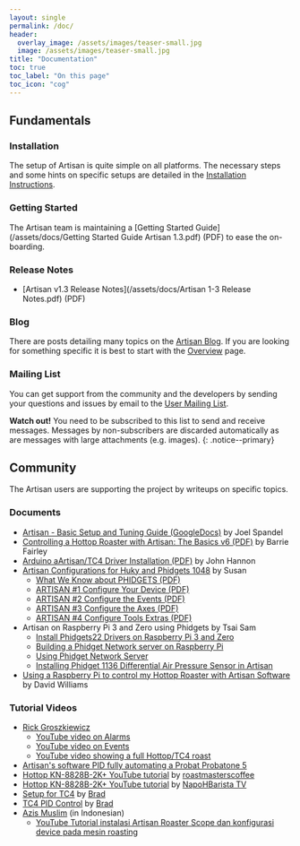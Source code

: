 ```yaml
---
layout: single
permalink: /doc/
header:
  overlay_image: /assets/images/teaser-small.jpg
  image: /assets/images/teaser-small.jpg
title: "Documentation"
toc: true
toc_label: "On this page"
toc_icon: "cog"
---
```



## Fundamentals

### Installation

The setup of Artisan is quite simple on all platforms. The necessary steps and some hints on specific setups are detailed in the [Installation Instructions](https://github.com/artisan-roaster-scope/artisan/blob/master/wiki/Installation.md).


### Getting Started

The Artisan team is maintaining a [Getting Started Guide](/assets/docs/Getting Started Guide Artisan 1.3.pdf) (PDF) to ease the on-boarding.


### Release Notes

* [Artisan v1.3 Release Notes](/assets/docs/Artisan 1-3 Release Notes.pdf) (PDF)


### Blog

There are posts detailing many topics on the [Artisan Blog](http://artisan-roasterscope.blogspot.de/). If you are looking for something specific it is best to start with the [Overview](https://artisan-roasterscope.blogspot.de/p/contents.html) page.

### Mailing List

You can get support from the community and the developers by sending your questions and issues by email to the [User Mailing List](https://mailman.ghostdub.de/mailman/listinfo/artisan-user).

**Watch out!** 
You need to be subscribed to this list to send and receive messages. Messages by non-subscribers are discarded automatically as are messages with large attachments (e.g. images).
{: .notice--primary}

## Community

The Artisan users are supporting the project by writeups on specific topics.


### Documents

* [Artisan - Basic Setup and Tuning Guide (GoogleDocs)](https://docs.google.com/document/d/1eGtztr56t3GFYafTaMvQUDU3YQXK5nOFNcECM-q_WQ8/edit) by Joel Spandel
* [Controlling a Hottop Roaster with Artisan: The Basics v6 (PDF)](https://drive.google.com/file/d/0B4HTX5wS3NB2ZGxsTU4tbmtVUmM/edit?usp=sharing) by Barrie Fairley
* [Arduino aArtisan/TC4 Driver Installation (PDF)](https://drive.google.com/file/d/0B4HTX5wS3NB2SlRQa1ozNnZ4Uk0/edit?usp=sharing) by John Hannon
* [Artisan Configurations for Huky and Phidgets 1048](https://drive.google.com/folderview?id=0B4HTX5wS3NB2TFVid0h2TGxBWG8&usp=sharing)  by Susan
  -  [What We Know about PHIDGETS (PDF)](https://drive.google.com/file/d/0B4HTX5wS3NB2OWd4bmtMNVpQSWc/view?usp=sharing)
  - [ARTISAN #1 Configure Your Device (PDF)](https://drive.google.com/file/d/0B4HTX5wS3NB2MnRyQ1Z2NmdBWTg/view?usp=sharing)
  - [ARTISAN #2 Configure the Events (PDF)](https://drive.google.com/file/d/0B4HTX5wS3NB2cnNaMDVFbmZqVVk/view?usp=sharing)
  - [ARTISAN #3 Configure the Axes (PDF)](https://drive.google.com/file/d/0B4HTX5wS3NB2X3h4MjE4X3Z3RFE/view?usp=sharing)
  - [ARTISAN #4 Configure Tools Extras (PDF)](https://drive.google.com/file/d/0B4HTX5wS3NB2SmZua2VSd2FjZFE/view?usp=sharing)
* Artisan on Raspberry Pi 3 and Zero using Phidgets by Tsai Sam
  - [Install Phidgets22 Drivers on Raspberry Pi 3 and Zero](https://wbcoffee.blogspot.de/2018/03/install-phidgets22-drivers-on-raspberry.html)
  - [Building a Phidget Network server on Raspberry Pi](https://wbcoffee.blogspot.tw/2018/03/building-phidgets-network-server-on.html)
  - [Using Phidget Network Server](https://wbcoffee.blogspot.tw/2018/03/using-phidgets-network-server.html)
  - [Installing Phidget 1136 Differential Air Pressure Sensor in Artisan](https://wbcoffee.blogspot.com/2018/04/installing-phidget-1136-differential.html)
*  [Using a Raspberry Pi to control my Hottop Roaster with Artisan Software](https://dew-itwebservices.com.au/using-a-raspberry-pi-to-control-my-hottop-roaster-with-artisan-software/) by David Williams


### Tutorial Videos

  * [Rick Groszkiewicz](https://www.youtube.com/channel/UCrLDJbbG8c6fO1KXjbDTllw)
    - [YouTube video on Alarms](https://www.youtube.com/watch?v=KLnb8lZwHjE)
    - [YouTube video on Events](https://www.youtube.com/watch?v=614R8i-EoHI)
    - [YouTube video showing a full Hottop/TC4 roast](https://www.youtube.com/watch?v=mE2qdb4qGrc)
  * [Artisan's software PID fully automating a Probat Probatone 5](https://vimeo.com/193018671)
  * [Hottop KN-8828B-2K+ YouTube tutorial](https://www.youtube.com/watch?v=glyE_6vv-Lo&t=110s) by [roastmasterscoffee](https://www.youtube.com/channel/UCsba_bXJQbqFX06X5xP_7ug)
  * [Hottop KN-8828B-2K+ YouTube tutorial](https://www.youtube.com/watch?v=T0If1ZbxjOI&t=310s) by [NapoHBarista TV](https://www.youtube.com/channel/UC-k4iHzxb8xrLZ2NSlUo8hg)
  * [Setup for TC4](https://www.youtube.com/watch?v=0-Co-pXF2NM) by [Brad](https://www.youtube.com/channel/UCxcEts9cSvi29QrXyt3qvsQ)
  * [TC4 PID Control](https://www.youtube.com/watch?v=ykuUCXhGAC4) by [Brad](https://www.youtube.com/channel/UCxcEts9cSvi29QrXyt3qvsQ)
  * [Azis Muslim](https://www.youtube.com/channel/UC8PQskLA6lHik9_W_Js_OCg) (in Indonesian)
    - [YouTube Tutorial instalasi Artisan Roaster Scope dan konfigurasi device pada mesin roasting](https://www.youtube.com/watch?v=DRUXTT6NLm4)

